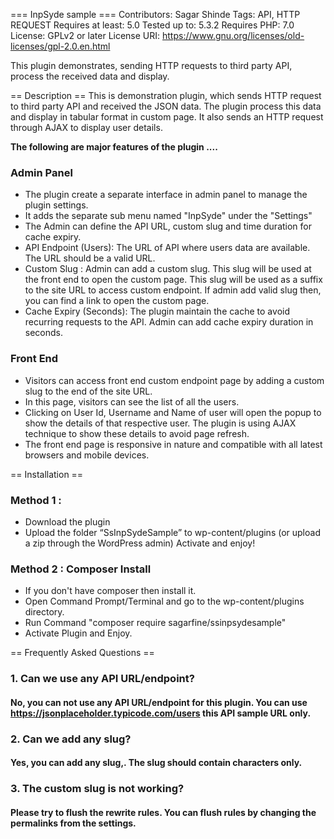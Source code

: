 === InpSyde sample ===
Contributors: Sagar Shinde
Tags: API, HTTP REQUEST
Requires at least: 5.0
Tested up to: 5.3.2
Requires PHP: 7.0
License: GPLv2 or later
License URI: https://www.gnu.org/licenses/old-licenses/gpl-2.0.en.html

This plugin demonstrates, sending HTTP requests to third party API, process the received data and display.  

== Description ==
This is demonstration plugin, which sends HTTP request to third party API and received the JSON data. The plugin process this data and display in tabular format in custom page. It also sends an HTTP request through AJAX to display user details. 

**The following are major features of the plugin ....**
### Admin Panel
* The plugin create a separate interface in admin panel to manage the plugin settings.
* It adds the separate sub menu named "InpSyde" under the "Settings"
* The Admin can define the API URL, custom slug and time duration for cache expiry. 
* API Endpoint (Users): The URL of API where users data are available. The URL should be a valid URL.
* Custom Slug : Admin can add a custom slug. This slug will be used at the front end to open the custom page. This slug will be used as a suffix to the site URL to access custom endpoint. 
If admin add valid slug then, you can find a link to open the custom page. 
* Cache Expiry (Seconds): The plugin maintain the cache to avoid recurring requests to the API. Admin can add cache expiry duration in seconds.

### Front End
* Visitors can access front end custom endpoint page by adding a custom slug to the end of the site URL. 
* In this page, visitors can see the list of all the users. 
* Clicking on User Id, Username and Name of user will open the popup to show the details of that respective user. The plugin is using AJAX technique to show these details to avoid page refresh. 
* The front end page is responsive in nature and compatible with all latest browsers and mobile devices.



== Installation ==
### Method 1 :
* Download the plugin
* Upload the folder “SsInpSydeSample” to wp-content/plugins (or upload a zip through the WordPress admin)
Activate and enjoy! 

### Method 2 : Composer Install
* If you don't have composer then install it. 
* Open Command Prompt/Terminal and go to the wp-content/plugins directory.
* Run Command "composer require sagarfine/ssinpsydesample"
* Activate Plugin and Enjoy. 

== Frequently Asked Questions ==
### 1. Can we use any API URL/endpoint? 
#### No, you can not use any API URL/endpoint for this plugin. You can use https://jsonplaceholder.typicode.com/users this API sample URL only. 

### 2. Can we add any slug?
#### Yes, you can add any slug,. The slug should contain characters only. 

### 3. The custom slug is not working?
#### Please try to flush the rewrite rules. You can flush rules by changing the permalinks from the settings. 



